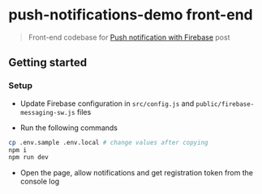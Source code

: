 # push-notifications-demo front-end

> Front-end codebase for [Push notification with Firebase](https://sevic.dev/notes/push-notifications-firebase/) post

## Getting started

### Setup

- Update Firebase configuration in `src/config.js` and `public/firebase-messaging-sw.js` files

- Run the following commands

```bash
cp .env.sample .env.local # change values after copying
npm i
npm run dev
```

- Open the page, allow notifications and get registration token from the console log
